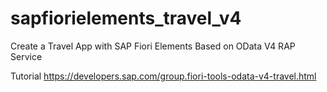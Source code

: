 # sapfiorielements_travel_v4
Create a Travel App with SAP Fiori Elements Based on OData V4 RAP Service

Tutorial
https://developers.sap.com/group.fiori-tools-odata-v4-travel.html


